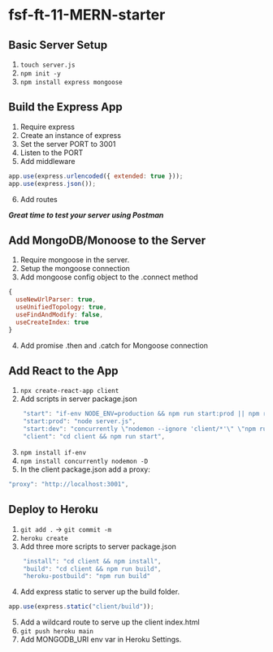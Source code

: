 # fsf-ft-11-MERN-starter

## Basic Server Setup

1. `touch server.js`
2. `npm init -y`
3. `npm install express mongoose`

## Build the Express App

1. Require express
2. Create an instance of express
3. Set the server PORT to 3001
4. Listen to the PORT
5. Add middleware

```javascript
app.use(express.urlencoded({ extended: true }));
app.use(express.json());
```

6. Add routes

**_Great time to test your server using Postman_**

## Add MongoDB/Monoose to the Server

1. Require mongoose in the server.
2. Setup the mongoose connection
3. Add mongoose config object to the .connect method

```javascript
{
  useNewUrlParser: true,
  useUnifiedTopology: true,
  useFindAndModify: false,
  useCreateIndex: true
}
```

4. Add promise .then and .catch for Mongoose connection

## Add React to the App

1. `npx create-react-app client`
2. Add scripts in server package.json

```javascript
    "start": "if-env NODE_ENV=production && npm run start:prod || npm run start:dev",
    "start:prod": "node server.js",
    "start:dev": "concurrently \"nodemon --ignore 'client/*'\" \"npm run client\"",
    "client": "cd client && npm run start",
```

3. `npm install if-env`
4. `npm install concurrently nodemon -D`
5. In the client package.json add a proxy:

```javascript
"proxy": "http://localhost:3001",
```

## Deploy to Heroku

1. `git add .` -> `git commit -m `
2. `heroku create`
3. Add three more scripts to server package.json

``` javascript
    "install": "cd client && npm install",
    "build": "cd client && npm run build",
    "heroku-postbuild": "npm run build"
```

4. Add express static to server up the build folder.

``` javascript
app.use(express.static("client/build"));
```

5. Add a wildcard route to serve up the client index.html
6. `git push heroku main`
7. Add MONGODB_URI env var in Heroku Settings.
